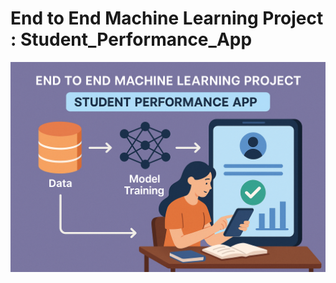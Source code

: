# End to End Machine Learning Project : Student_Performance_App

![alt text](StudentPerformanceApp.png)
